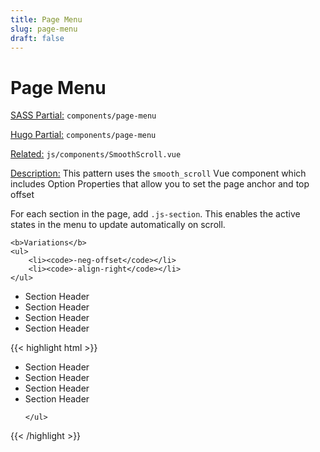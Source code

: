 ```yaml
---
title: Page Menu
slug: page-menu
draft: false
---
```


<!-- Header -->
<div class="styleguide__content border-b border-oat-light pb-8 mb-12">
  <h1>Page Menu</h1>
  <p><u>SASS Partial:</u> <code>components/page-menu</code></p>
  <p><u>Hugo Partial:</u> <code>components/page-menu</code></p>
  <p><u>Related:</u> <code>js/components/SmoothScroll.vue</code></p>
  <p><u>Description:</u> This pattern uses the <code>smooth_scroll</code> Vue component which includes Option Properties that allow you to set the page anchor and top offset</p>
  <p>For each section in the page, add <code>.js-section</code>. This enables the active states in the menu to update automatically on scroll.</p>

    <b>Variations</b>
    <ul>
        <li><code>-neg-offset</code></li>
        <li><code>-align-right</code></li>
    </ul>
</div>

      
<!-- Result -->
<div class="styleguide__result">
<nav class="page-menu | gutter ">
  <ul class="page-menu__bar menu-bar">
    <li class="page-menu__item">
      <smooth_scroll
        class="link"
        :anchor="'section-1'"
        :offset="120"
        >Section Header</smooth_scroll
      >
    </li>
    <li class="page-menu__item">
      <smooth_scroll
        class="link"
        :anchor="'section-2'"
        :offset="120"
        >Section Header</smooth_scroll
      >
    </li>
    <li class="page-menu__item">
      <smooth_scroll
        class="link"
        :anchor="'section-1'"
        :offset="120"
        >Section Header</smooth_scroll
      >
    </li>
    <li class="page-menu__item">
      <smooth_scroll
        class="link"
        :anchor="'section-2'"
        :offset="120"
        >Section Header</smooth_scroll
      >
    </li>
    
  </ul>
</nav>
</div>

<!-- Markup -->
{{< highlight html  >}}
<nav class="page-menu | gutter ">
    <ul class="page-menu__bar menu-bar">
        <li class="page-menu__item">
        <smooth_scroll
            class="link"
            :anchor="'section-1'"
            :offset="120"
            >Section Header</smooth_scroll
        >
        </li>
        <li class="page-menu__item">
        <smooth_scroll
            class="link"
            :anchor="'section-2'"
            :offset="120"
            >Section Header</smooth_scroll
        >
        </li>
        <li class="page-menu__item">
        <smooth_scroll
            class="link"
            :anchor="'section-1'"
            :offset="120"
            >Section Header</smooth_scroll
        >
        </li>
        <li class="page-menu__item">
        <smooth_scroll
            class="link"
            :anchor="'section-2'"
            :offset="120"
            >Section Header</smooth_scroll
        >
        </li>
        
    </ul>
</nav>
{{< /highlight >}}
        

